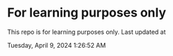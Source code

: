 # For learning purposes only
This repo is for learning purposes only.
Last updated at

Tuesday, April 9, 2024 1:26:52 AM

